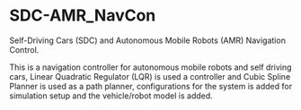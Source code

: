 # SDC-AMR_NavCon
Self-Driving Cars (SDC) and Autonomous Mobile Robots (AMR) Navigation Control.

This is a navigation controller for autonomous mobile robots and self driving cars, Linear Quadratic Regulator (LQR) is used a controller and Cubic Spline Planner is used as a path planner, configurations for the system is added for simulation setup and the vehicle/robot model is added.
